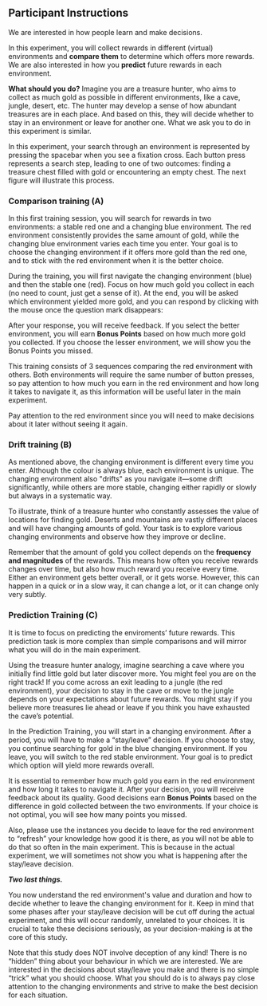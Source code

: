 

## Participant Instructions
We are interested in how people learn and make decisions.

In this experiment, you will collect rewards in different (virtual) environments and **compare them** to determine which offers more rewards. We are also interested in how you **predict** future rewards in each environment.

**What should you do?** Imagine you are a treasure hunter, who aims to collect as much gold as possible in different environments, like a cave, jungle, desert, etc. The hunter may develop a sense of how abundant treasures are in each place. And based on this, they will decide whether to stay in an environment or leave for another one. What we ask you to do in this experiment is similar.

In this experiment, your search through an environment is represented by pressing the spacebar when you see a fixation cross. Each button press represents a search step, leading to one of two outcomes: finding a treasure chest filled with gold or encountering an empty chest. The next figure will illustrate this process.

### Comparison training (A)

In this first training session, you will search for rewards in two environments: a stable red one and a changing blue environment. The red environment consistently provides the same amount of gold, while the changing blue environment varies each time you enter. Your goal is to choose the changing environment if it offers more gold than the red one, and to stick with the red environment when it is the better choice.

During the training, you will first navigate the changing environment (blue) and then the stable one (red). Focus on how much gold you collect in each (no need to count, just get a sense of it). At the end, you will be asked which environment yielded more gold, and you can respond by clicking with the mouse once the question mark disappears:

After your response, you will receive feedback. If you select the better environment, you will earn **Bonus Points** based on how much more gold you collected. If you choose the lesser environment, we will show you the Bonus Points you missed.

This training consists of 3 sequences comparing the red environment with others. Both environments will require the same number of button presses, so pay attention to how much you earn in the red environment and how long it takes to navigate it, as this information will be useful later in the main experiment.

Pay attention to the red environment since you will need to make decisions about it later without seeing it again.

<Comparison Training taking place>

### Drift training (B)

As mentioned above, the changing environment is different every time you enter. Although the colour is always blue, each environment is unique. The changing environment also "drifts" as you navigate it—some drift significantly, while others are more stable, changing either rapidly or slowly but always in a systematic way.

To illustrate, think of a treasure hunter who constantly assesses the value of locations for finding gold. Deserts and mountains are vastly different places and will have changing amounts of gold. Your task is to explore various changing environments and observe how they improve or decline.

Remember that the amount of gold you collect depends on the **frequency and magnitudes** of the rewards. This means how often you receive rewards changes over time, but also how much reward you receive every time. Either an environment gets better overall, or it gets worse. However, this can happen in a quick or in a slow way, it can change a lot, or it can change only very subtly.

<Drift Training taking place>

### Prediction Training (C)

It is time to focus on predicting the enviroments’ future rewards. This prediction task is more complex than simple comparisons and will mirror what you will do in the main experiment.

Using the treasure hunter analogy, imagine searching a cave where you initially find little gold but later discover more. You might feel you are on the right track! If you come across an exit leading to a jungle (the red environment), your decision to stay in the cave or move to the jungle depends on your expectations about future rewards. You might stay if you believe more treasures lie ahead or leave if you think you have exhausted the cave’s potential.

In the Prediction Training, you will start in a changing environment. After a period, you will have to make a “stay/leave” decision. If you choose to stay, you continue searching for gold in the blue changing environment. If you leave, you will switch to the red stable environment. Your goal is to predict which option will yield more rewards overall.

It is essential to remember how much gold you earn in the red environment and how long it takes to navigate it. After your decision, you will receive feedback about its quality. Good decisions earn **Bonus Points** based on the difference in gold collected between the two environments. If your choice is not optimal, you will see how many points you missed.

Also, please use the instances you decide to leave for the red environment to “refresh” your knowledge how good it is there, as you will not be able to do that so often in the main experiment. This is because in the actual experiment, we will sometimes not show you what is happening after the stay/leave decision.

<Prediction Training taking place>

***Two last things.***

You now understand the red environment's value and duration and how to decide whether to leave the changing environment for it. Keep in mind that some phases after your stay/leave decision will be cut off during the actual experiment, and this will occur randomly, unrelated to your choices. It is crucial to take these decisions seriously, as your decision-making is at the core of this study.

Note that this study does NOT involve deception of any kind! There is no “hidden” thing about your behaviour in which we are interested. We are interested in the decisions about stay/leave you make and there is no simple “trick” what you should choose. What you should do is to always pay close attention to the changing environments and strive to make the best decision for each situation.
